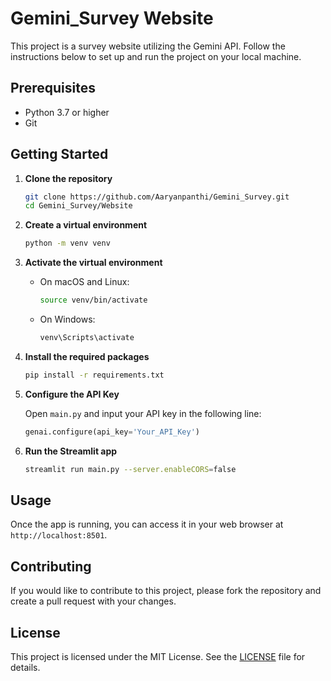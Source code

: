 # Gemini_Survey Website

This project is a survey website utilizing the Gemini API. Follow the instructions below to set up and run the project on your local machine.

## Prerequisites

- Python 3.7 or higher
- Git

## Getting Started

1. **Clone the repository**

    ```sh
    git clone https://github.com/Aaryanpanthi/Gemini_Survey.git
    cd Gemini_Survey/Website
    ```

2. **Create a virtual environment**

    ```sh
    python -m venv venv
    ```

3. **Activate the virtual environment**

    - On macOS and Linux:

        ```sh
        source venv/bin/activate
        ```

    - On Windows:

        ```sh
        venv\Scripts\activate
        ```

4. **Install the required packages**

    ```sh
    pip install -r requirements.txt
    ```

5. **Configure the API Key**

    Open `main.py` and input your API key in the following line:

    ```python
    genai.configure(api_key='Your_API_Key')
    ```

6. **Run the Streamlit app**

    ```sh
    streamlit run main.py --server.enableCORS=false
    ```

## Usage

Once the app is running, you can access it in your web browser at `http://localhost:8501`.

## Contributing

If you would like to contribute to this project, please fork the repository and create a pull request with your changes.

## License

This project is licensed under the MIT License. See the [LICENSE](LICENSE) file for details.
